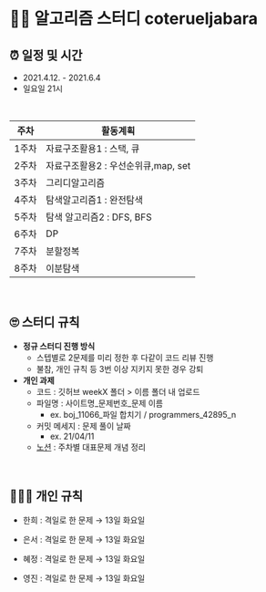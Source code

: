 # 👩‍💻 알고리즘 스터디 coterueljabara

## ⏰ **일정 및 시간**
- 2021.4.12. - 2021.6.4
- 일요일 21시
<br>

|주차|활동계획|
|---|---|
|1주차|자료구조활용1 : 스택, 큐|
|2주차|자료구조활용2 : 우선순위큐,map, set|
|3주차|그리디알고리즘|
|4주차|탐색알고리즘1 : 완전탐색|
|5주차|탐색 알고리즘2 : DFS, BFS|
|6주차|DP|
|7주차|분할정복|
|8주차|이분탐색|
<br>

## **🙄 스터디 규칙**
- **정규 스터디 진행 방식**
    - 스텝별로 2문제를 미리 정한 후 다같이 코드 리뷰 진행
    - 불참, 개인 규칙 등 3번 이상 지키지 못한 경우 강퇴
- **개인 과제**
    - 코드 : 깃허브 weekX 폴더 > 이름 폴더 내 업로드
    - 파일명 : 사이트명_문제번호_문제 이름 
        - ex. boj_11066_파일 합치기 / programmers_42895_n
    - 커밋 메세지 : 문제 풀이 날짜 
        - ex. 21/04/11
    - [노션](https://www.notion.so/Algorithm-Study-b9a717625d58489cb407298a3c3f377e) : 주차별 대표문제 개념 정리


<br>

## 🙋🏻‍♀️ **개인 규칙**
- 한희 : 격일로 한 문제 → 13일 화요일

- 은서 : 격일로 한 문제 → 13일 화요일

- 혜정 : 격일로 한 문제 → 13일 화요일

- 영진 : 격일로 한 문제 → 13일 화요일
